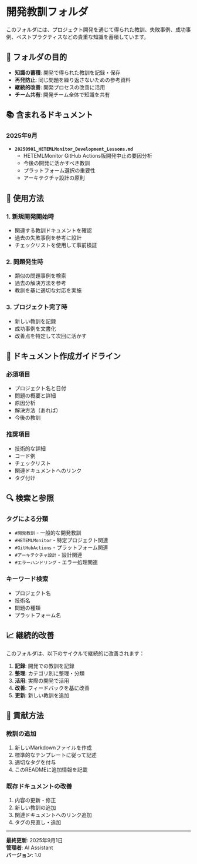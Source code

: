 # 開発教訓フォルダ

このフォルダには、プロジェクト開発を通じて得られた教訓、失敗事例、成功事例、ベストプラクティスなどの貴重な知識を蓄積しています。

## 📁 フォルダの目的

- **知識の蓄積**: 開発で得られた教訓を記録・保存
- **再発防止**: 同じ問題を繰り返さないための参考資料
- **継続的改善**: 開発プロセスの改善に活用
- **チーム共有**: 開発チーム全体で知識を共有

## 📚 含まれるドキュメント

### 2025年9月
- **`20250901_HETEMLMonitor_Development_Lessons.md`**
  - HETEMLMonitor GitHub Actions版開発中止の要因分析
  - 今後の開発に活かすべき教訓
  - プラットフォーム選択の重要性
  - アーキテクチャ設計の原則

## 🎯 使用方法

### 1. **新規開発開始時**
- 関連する教訓ドキュメントを確認
- 過去の失敗事例を参考に設計
- チェックリストを使用して事前検証

### 2. **問題発生時**
- 類似の問題事例を検索
- 過去の解決方法を参考
- 教訓を基に適切な対応を実施

### 3. **プロジェクト完了時**
- 新しい教訓を記録
- 成功事例を文書化
- 改善点を特定して次回に活かす

## 📝 ドキュメント作成ガイドライン

### **必須項目**
- プロジェクト名と日付
- 問題の概要と詳細
- 原因分析
- 解決方法（あれば）
- 今後の教訓

### **推奨項目**
- 技術的な詳細
- コード例
- チェックリスト
- 関連ドキュメントへのリンク
- タグ付け

## 🔍 検索と参照

### **タグによる分類**
- `#開発教訓` - 一般的な開発教訓
- `#HETEMLMonitor` - 特定プロジェクト関連
- `#GitHubActions` - プラットフォーム関連
- `#アーキテクチャ設計` - 設計関連
- `#エラーハンドリング` - エラー処理関連

### **キーワード検索**
- プロジェクト名
- 技術名
- 問題の種類
- プラットフォーム名

## 📈 継続的改善

このフォルダは、以下のサイクルで継続的に改善されます：

1. **記録**: 開発での教訓を記録
2. **整理**: カテゴリ別に整理・分類
3. **活用**: 実際の開発で活用
4. **改善**: フィードバックを基に改善
5. **更新**: 新しい教訓を追加

## 🤝 貢献方法

### **教訓の追加**
1. 新しいMarkdownファイルを作成
2. 標準的なテンプレートに従って記述
3. 適切なタグを付与
4. このREADMEに追加情報を記載

### **既存ドキュメントの改善**
1. 内容の更新・修正
2. 新しい教訓の追加
3. 関連ドキュメントへのリンク追加
4. タグの見直し・追加

---

**最終更新**: 2025年9月1日  
**管理者**: AI Assistant  
**バージョン**: 1.0
